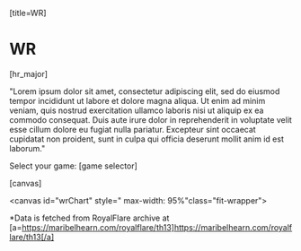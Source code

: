 [title=WR]
# WR
[hr_major]  

"Lorem ipsum dolor sit amet, consectetur adipiscing elit, sed do eiusmod tempor incididunt ut labore et dolore magna aliqua. Ut enim ad minim veniam, quis nostrud exercitation ullamco laboris nisi ut aliquip ex ea commodo consequat. Duis aute irure dolor in reprehenderit in voluptate velit esse cillum dolore eu fugiat nulla pariatur. Excepteur sint occaecat cupidatat non proident, sunt in culpa qui officia deserunt mollit anim id est laborum."


Select your game: [game selector]






[canvas]

<canvas id="wrChart" style=" max-width: 95%"class="fit-wrapper"></canvas>

*Data is fetched from RoyalFlare archive at [a=https://maribelhearn.com/royalflare/th13]https://maribelhearn.com/royalflare/th13[/a]

